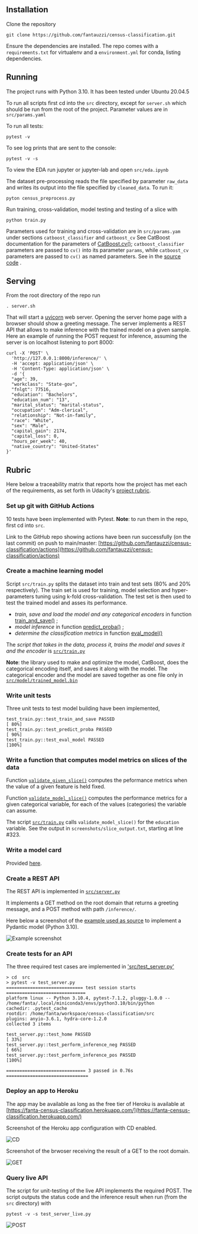 ## Installation

Clone the repository

`git clone https://github.com/fantauzzi/census-classification.git`

Ensure the dependencies are installed. The repo comes with a `requirements.txt` for virtualenv
and a `environment.yml` for conda, listing dependencies.

## Running

The project runs with Python 3.10. It has been tested under Ubuntu 20.04.5

To run all scripts first cd into the `src` directory, except for `server.sh` which should be run
from the root of the project. Parameter values are in `src/params.yaml`

To run all tests:

`pytest -v`

To see log prints that are sent to the console:

`pytest -v -s`

To view the EDA run jupyter or jupyter-lab and open `src/eda.ipynb`

The dataset pre-processing reads the file specified by parameter `raw_data` and writes its output
into the file specified by `cleaned_data`. To run it:

`pyton census_preprocess.py`

Run training, cross-validation, model testing and testing of a slice with

`python train.py`

Parameters used for training and cross-validation are in `src/params.yam` under sections
`catboost_classifier` and `catboost_cv` See CatBoost documentation for the parameters of
[CatBoost.cv()](https://catboost.ai/en/docs/concepts/python-reference_cv); `catboost_classifier`
parameters are passed to `cv()` into its parameter `params`, while `catboost_cv` parameters are passed
to `cv()` as named parameters. See in the
[source code](https://github.com/fantauzzi/census-classification/blob/c48386e80898bd2eb125695bc2439ab93afdba36/src/train.py#L44)
.

## Serving

From the root directory of the repo run

`. server.sh`

That will start a [uvicorn](https://www.uvicorn.org/) web server. Opening the server home page
with a browser should show a greeting message. The server implements a REST API that allows to make
inference with the trained model on a given sample. Here an example of running the POST request for
inference, assuming the server is on localhost listening to port 8000:

```shell
curl -X 'POST' \
  'http://127.0.0.1:8000/inference/' \
  -H 'accept: application/json' \
  -H 'Content-Type: application/json' \
  -d '{
  "age": 39,
  "workclass": "State-gov",
  "fnlgt": 77516,
  "education": "Bachelors",
  "education_num": "13",
  "marital_status": "marital-status",
  "occupation": "Adm-clerical",
  "relationship": "Not-in-family",
  "race": "White",
  "sex": "Male",
  "capital_gain": 2174,
  "capital_loss": 0,
  "hours_per_week": 40,
  "native_country": "United-States"
}'
```

## Rubric

Here below a traceability matrix that reports how the project has met each of the requirements,
as set forth in Udacity's [project rubric](https://review.udacity.com/#!/rubrics/4875/view).

### Set up git with GitHub Actions

10 tests have been implemented with Pytest. **Note**: to run them in the repo, first cd into `src`.

Link to the GitHub repo showing actions have been run successfully (on the last commit) on
push to main/master:
[https://github.com/fantauzzi/census-classification/actions](https://github.com/fantauzzi/census-classification/actions)

### Create a machine learning model

Script `src/train.py` splits the dataset into train and test sets (80% and 20% respectively). The
train set is used for training, model selection and hyper-parameters tuning using k-fold
cross-validation. The test set is then used to test the trained model and asses its performance.

- *train, save and load the model and any categorical encoders* in
  function [train_and_save()](https://github.com/fantauzzi/census-classification/blob/c48386e80898bd2eb125695bc2439ab93afdba36/src/train.py#L16)
  ;
- *model inference* in
  function [predict_proba()](https://github.com/fantauzzi/census-classification/blob/c48386e80898bd2eb125695bc2439ab93afdba36/src/train.py#L127)
  ;
- *determine the classification metrics* in
  function [eval_model()](https://github.com/fantauzzi/census-classification/blob/c48386e80898bd2eb125695bc2439ab93afdba36/src/train.py#L63)

The *script that takes in the data, process it, trains the model and saves it and the encoder* is
[`src/train.py`](https://github.com/fantauzzi/census-classification/blob/main/src/train.py)

**Note**: the library used to make and optimize the model, CatBoost, does the categorical encoding
itself, and saves it along with the model. The categorical encoder and the model are saved
together as one file only
in [`src/model/trained_model.bin`](https://github.com/fantauzzi/census-classification/blob/main/model/trained_model.bin)

### Write unit tests

Three unit tests to test model building have been implemented,

```
test_train.py::test_train_and_save PASSED                                [ 80%]
test_train.py::test_predict_proba PASSED                                 [ 90%]
test_train.py::test_eval_model PASSED                                    [100%]
```

### Write a function that computes model metrics on slices of the data

Function [`validate_given_slice()`](https://github.com/fantauzzi/census-classification/blob/c48386e80898bd2eb125695bc2439ab93afdba36/src/train.py#L78)
computes the peformance metrics when the value of a given feature is held fixed.

Function [`validate_model_slice()`](https://github.com/fantauzzi/census-classification/blob/c48386e80898bd2eb125695bc2439ab93afdba36/src/train.py#L96)
computes the performance metrics for a given categorical variable, for each of the values (categories)
the variable can assume.

The script [`src/train.py`](https://github.com/fantauzzi/census-classification/blob/main/src/train.py)
calls `validate_model_slice()` for the `education` variable. See the output in
`screenshots/slice_output.txt`, starting at line #323.

### Write a model card

Provided [here](https://github.com/fantauzzi/census-classification/blob/main/model_card.md).

### Create a REST API

The REST API is implemented
in [`src/server.py`](https://github.com/fantauzzi/census-classification/blob/main/src/server.py)

It implements a GET method on the root domain that returns a greeting message, and a POST method
with path `/inference/`.

Here below a screenshot of the [example used as source](https://fastapi.tiangolo.com/tutorial/schema-extra-example/)
to implement a Pydantic model (Python 3.10).

![Example screenshot](screenshots/example.png "Example screenshot")

### Create tests for an API

The three required test cases are implemented in 
['src/test_server.py'](https://github.com/fantauzzi/census-classification/blob/main/src/test_server.py)

```shell
> cd  src
> pytest -v test_server.py
============================= test session starts ==============================
platform linux -- Python 3.10.4, pytest-7.1.2, pluggy-1.0.0 -- /home/fanta/.local/miniconda3/envs/python3.10/bin/python
cachedir: .pytest_cache
rootdir: /home/fanta/workspace/census-classification/src
plugins: anyio-3.6.1, hydra-core-1.2.0
collected 3 items                                                              

test_server.py::test_home PASSED                                         [ 33%]
test_server.py::test_perform_inference_neg PASSED                        [ 66%]
test_server.py::test_perform_inference_pos PASSED                        [100%]

============================== 3 passed in 0.76s ===============================
```

### Deploy an app to Heroku

The app may be available as long as the free tier of Heroku is available at 
[https://fanta-census-classification.herokuapp.com/](https://fanta-census-classification.herokuapp.com/)

Screenshot of the Heroku app configuration with CD enabled.

![CD](screenshots/continuous_deployment.png "App configurtion with CD enabled")

Screenshot of the brwoser receiving the result of a GET to the root domain.

![GET](screenshots/live_get.png "Result of the GET / on a browser")

### Query live API

The script for unit-testing of the live API implements the required POST. The script outputs 
the status code and the inference result when run (from the `src` directory) with

`pytest -v -s test_server_live.py`

![POST](screenshots/live_post.png "Output of the script sending a POST to the live server")

